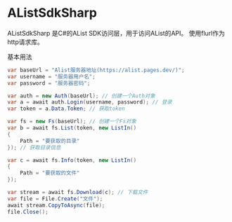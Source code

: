 # AListSdkSharp

AListSdkSharp 是C#的AList SDK访问层，用于访问AList的API。
使用flurl作为http请求库。

基本用法
```csharp
var baseUrl = "Alist服务器地址(https://alist.pages.dev/)";
var username = "服务器用户名";
var password = "服务器密码";

var auth = new Auth(baseUrl); // 创建一个Auth对象
var a = await auth.Login(username, password); // 登录
var token = a.Data.Token; // 获取token

var fs = new Fs(baseUrl); // 创建一个Fs对象
var b = await fs.List(token, new ListIn()
{
    Path = "要获取的目录"
}); // 获取目录信息

var c = await fs.Info(token, new ListIn()
{
    Path = "要获取的文件"
});

var stream = await fs.Download(c); // 下载文件
var file = File.Create("文件");
await stream.CopyToAsync(file);
file.Close();
```
